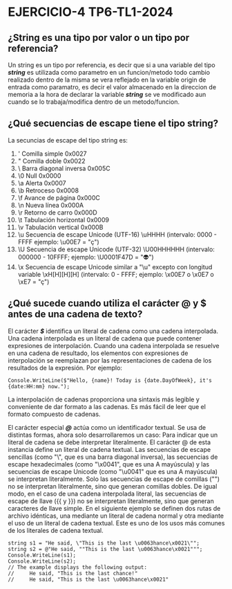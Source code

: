 # EJERCICIO-4 TP6-TL1-2024

## **¿String es una tipo por valor o un tipo por referencia?**

Un string es un tipo por referencia, es decir que si a una variable del tipo **_string_** es utilizada como parametro en un funcion/metodo todo cambio realizado dentro de la misma se vera reflejado en la variable origin de entrada como paramatro, es decir el valor almacenado en la direccion de memoria a la hora de declarar la variable **_string_** se ve modificado aun cuando se lo trabaja/modifica dentro de un metodo/funcion.

## **¿Qué secuencias de escape tiene el tipo string?**

La secuncias de escape del tipo string es:

1. \'	Comilla simple	0x0027
2. \"	Comilla doble	0x0022
3. \	Barra diagonal inversa	0x005C
4. \0	Null	0x0000
5. \a	Alerta	0x0007
6. \b	Retroceso	0x0008
7. \f	Avance de página	0x000C
8. \n	Nueva línea	0x000A
9. \r	Retorno de carro	0x000D
10. \t	Tabulación horizontal	0x0009
11. \v	Tabulación vertical	0x000B
12. \u	Secuencia de escape Unicode (UTF-16)	\uHHHH (intervalo: 0000 - FFFF ejemplo: \u00E7 = "ç")
13. \U	Secuencia de escape Unicode (UTF-32)	\U00HHHHHH (intervalo: 000000 - 10FFFF; ejemplo: \U0001F47D = "👽")
14. \x	Secuencia de escape Unicode similar a "\u" excepto con longitud variable	\xH[H][H][H] (intervalo: 0 - FFFF; ejemplo: \x00E7 o \x0E7 o \xE7 = "ç")

## ¿Qué sucede cuando utiliza el carácter @ y $ antes de una cadena de texto?

El carácter **_$_** identifica un literal de cadena como una cadena interpolada. Una cadena interpolada es un literal de cadena que puede contener expresiones de interpolación. Cuando una cadena interpolada se resuelve en una cadena de resultado, los elementos con expresiones de interpolación se reemplazan por las representaciones de cadena de los resultados de la expresión. Por ejemplo:

    Console.WriteLine($"Hello, {name}! Today is {date.DayOfWeek}, it's {date:HH:mm} now.");

La interpolación de cadenas proporciona una sintaxis más legible y conveniente de dar formato a las cadenas. Es más fácil de leer que el formato compuesto de cadenas.

El carácter especial **_@_** actúa como un identificador textual. Se usa de distintas formas, ahora solo desarrollaremos un caso:
Para indicar que un literal de cadena se debe interpretar literalmente. El carácter @ de esta instancia define un literal de cadena textual. Las secuencias de escape sencillas (como "\\", que es una barra diagonal inversa), las secuencias de escape hexadecimales (como "\x0041", que es una A mayúscula) y las secuencias de escape Unicode (como "\u0041" que es una A mayúscula) se interpretan literalmente. Solo las secuencias de escape de comillas ("") no se interpretan literalmente, sino que generan comillas dobles. De igual modo, en el caso de una cadena interpolada literal, las secuencias de escape de llave ({{ y }}) no se interpretan literalmente, sino que generan caracteres de llave simple. En el siguiente ejemplo se definen dos rutas de archivo idénticas, una mediante un literal de cadena normal y otra mediante el uso de un literal de cadena textual. Este es uno de los usos más comunes de los literales de cadena textual.

    string s1 = "He said, \"This is the last \u0063hance\x0021\"";
    string s2 = @"He said, ""This is the last \u0063hance\x0021""";
    Console.WriteLine(s1);
    Console.WriteLine(s2);
    // The example displays the following output:
    //     He said, "This is the last chance!"
    //     He said, "This is the last \u0063hance\x0021"








